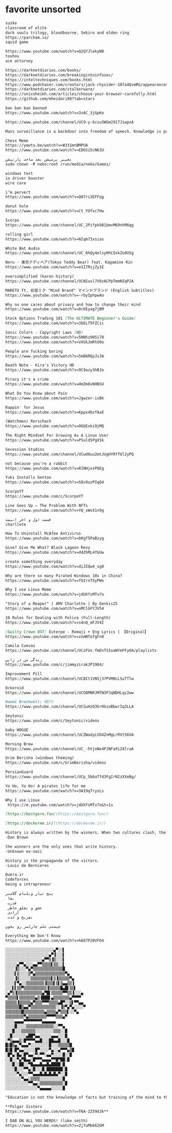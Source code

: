 # favorite unsorted

```markdown
suske
classroom of elite
dark souls trilogy, bloodbourne, Sekiro and elden ring
https://parcham.io/
squid game
```

```markdown
https://www.youtube.com/watch?v=Q2Q7JlekyN8
touhou
ace attorney
```

```markdown
https://darknetdiaries.com/books/
https://darknetdiaries.com/breakingintoinfosec/
https://inteltechniques.com/books.html
https://www.podchaser.com/creators/jack-rhysider-107a4QvmRG/appearances
https://darknetdiaries.com/stalkerware/
https://unixsheikh.com/articles/choose-your-browser-carefully.html
https://github.com/mheidari98?tab=stars
```

```markdown
ban ban ban banned
https://www.youtube.com/watch?v=3vAC_3jGpKo
```

```markdown
https://www.youtube.com/channel/UC9-y-6csu5WGm29I7JiwpnA

```

```markdown
Mass surveillance is a backdoor into freedom of speech. Knowledge is power. Power corrupts. And absolute power corrupts absolutely.
```

```markdown
Chess Meme
https://yewtu.be/watch?v=W331mnBMPUA
https://www.youtube.com/watch?v=EDbSi5cN63U
```

```markdown
تغییر پرمیشن بعد ساخت پارتیشن
sudo chown -R neko:root /run/media/neko/Games/
```

```markdown
windows test
io driver booster 
wire care
```

```markdown
i’m pervert
https://www.youtube.com/watch?v=Q07ri3EFFqg
```

```markdown
donut hole
https://www.youtube.com/watch?v=Ct_YOfxc7Hw
```

```markdown
Scorpo
https://www.youtube.com/channel/UC_2Pifpk981bmvM69nhM6qg
```

```markdown
rolling girl
https://www.youtube.com/watch?v=NIqm73xsias
```

```markdown
White Bat Audio
https://www.youtube.com/channel/UC_6hQy4elsyHhCOskZo0U5g
```

```markdown
Neru - 東京テディベア(Tokyo Teddy Bear) feat. Kagamine Rin
https://www.youtube.com/watch?v=eSI7RsjZy1E
```

```markdown
oversimplified (karen history)
https://www.youtube.com/channel/UCNIuvl7V8zACPpTmmNIqP2A
```

```markdown
MARETU ft. 初音ミク "Mind Brand" マインドブランド (English Subtitles)
https://www.youtube.com/watch?v=-rbyIphpwAo
```

```markdown
Why no one cares about privacy and how to change their mind
https://www.youtube.com/watch?v=0cKEyag7jBM
```

```markdown
Stock Options Trading 101 [The ULTIMATE Beginner's Guide]
https://www.youtube.com/watch?v=3bELT5FZCic
```

```markdown
Sonic Colors - Copyright Laws [HD]
https://www.youtube.com/watch?v=5NNhz905i78
https://www.youtube.com/watch?v=VXGkJmRtU0o
```

```markdown
People are fucking boring
https://www.youtube.com/watch?v=5mB6R6pJs3A
```

```markdown
Death Note - Kira's Victory HD
https://www.youtube.com/watch?v=9C9azy3hBJo
```

```markdown
Piracy it's a crime
https://www.youtube.com/watch?v=HmZm8vNHBSU
```

```markdown
What Do You Know about Pain
https://www.youtube.com/watch?v=Jgwzer-ivBk
```

```markdown
Rappin' for Jesus
https://www.youtube.com/watch?v=Kppx4bzfAaE
```

```markdown
(Watchmen) Rorschach
https://www.youtube.com/watch?v=OGbExki9jMQ
```

```markdown
The Right Mindset For Growing As A Linux User
https://www.youtube.com/watch?v=PSuldSPgXSk
```

```markdown
Secession Studios
https://www.youtube.com/channel/UCwd8uu2mtJUgHYRffUl2yPQ
```

```markdown
not because you're a rabbit
https://www.youtube.com/watch?v=RINHjxsPOEg
```

```markdown
Yuki Installs Gentoo
https://www.youtube.com/watch?v=S8s9uzPIqQ4
```

```markdown
ScorpoYT
https://www.youtube.com/c/ScorpoYT
```

```markdown
Line Goes Up – The Problem With NFTs
https://www.youtube.com/watch?v=YQ_xWvX1n9g
```

```markdown
قسمت اول و اخر انیمه 
charllote
```

```markdown
How To Uninstall McAfee Antivirus
https://www.youtube.com/watch?v=bKgf5PaBzyg
```

```markdown
Give? Give Me What? Black Lagoon Revy
https://www.youtube.com/watch?v=d4ZhML4YGUw
```

```markdown
create something everyday
https://www.youtube.com/watch?v=di3IQw4_sg0
```

```markdown
Why are there so many Pirated Windows 10s in China?
https://www.youtube.com/watch?v=fGIrnT5yPWo
```

```markdown
Why I use Linux Meme
https://www.youtube.com/watch?v=jdUXfsMTv7o
```

```markdown
"Story of a Reaper" | AMV Charlotte | By Genkis25
https://www.youtube.com/watch?v=oMClGFYJV54
```

```markdown
10 Rules for Dealing with Police (Full-Length)
https://www.youtube.com/watch?v=s4nQ_mFJV4I
```

```markdown
[Guilty Crown OST] Euterpe - Romaji + Eng Lyrics | 【Original】
https://www.youtube.com/watch?v=znmNTofgFn0
```

```markdown
Camila Cuevas
https://www.youtube.com/channel/UCzFUs-fmDxTSIoaWYeFFyOA/playlists
```

```markdown
زندگی من در ژاپن
https://www.youtube.com/c/jimmyzirakJP1984/
```

```markdown
Improvement Pill
https://www.youtube.com/channel/UCBIt1VN5j37PVM8LLSuTTlw
```

```markdown
Ockeroid
https://www.youtube.com/channel/UCO8MNRJMTN3PJqNDHLqz2ww
```

```markdown
Naomi Brockwell: NBTV
https://www.youtube.com/channel/UCSuHzQ3GrHSzoBbwrIq3LLA
```

```markdown
Seytonic
https://www.youtube.com/c/Seytonic/videos
```

```markdown
baby WOGUE
https://www.youtube.com/channel/UCZWadyLVO4ZnMgLrRVtS6VA
```

```markdown
Morning Brew
https://www.youtube.com/channel/UC_-hYjoNe4PJNFa9iZ4lraA
```

```markdown
Urim Berisha (windows theming)
https://www.youtube.com/c/UrimBerisha/videos
```

```markdown
PersianGuard
https://www.youtube.com/channel/UCp_5b6aTfd3FgIrN2zXXeBg/
```

```markdown
Yo Ho, Yo Ho! A pirates life for me
https://www.youtube.com/watch?v=3A19q7rysLs
```

```markdown
Why I use Linux
 https://m.youtube.com/watch?v=jdUXfsMTv7o&t=1s
```

```markdown
[https://bestgore.fun](https://bestgore.fun/)

```

```markdown
[https://dockerme.ir/](https://dockerme.ir/)
```

```markdown
History is always written by the winners. When two cultures clash, the loser is obliterated, and the winner writes the history books-books which glorify their own cause and disparage the conquered foe. As Napoleon once said, 'What is history, but a fable agreed upon?
-Dan Brown

the winners are the only ones that write history.
-Unknown ex-nazi

History is the propaganda of the victors.
-Louis de Bernieres
```

```markdown
Quera.ir
Codeforces
being a intrapreneur
```

```markdown
پنج نیاز ویلیام گلاستر
 بقا
 قدرت
 عشق و تعلق خاطر
 آزادی
 تفریح و لذت
```

```markdown
چیستی علم چارلمز رو بخون
```

```markdown
Everything We Don't Know
https://www.youtube.com/watch?v=h667P20VFO4
```

```markdown
░░░░░░░░░░░░░░░░░░░░░▄▀░░▌
░░░░░░░░░░░░░░░░░░░▄▀▐░░░▌
░░░░░░░░░░░░░░░░▄▀▀▒▐▒░░░▌
░░░░░▄▀▀▄░░░▄▄▀▀▒▒▒▒▌▒▒░░▌
░░░░▐▒░░░▀▄▀▒▒▒▒▒▒▒▒▒▒▒▒▒█
░░░░▌▒░░░░▒▀▄▒▒▒▒▒▒▒▒▒▒▒▒▒▀▄
░░░░▐▒░░░░░▒▒▒▒▒▒▒▒▒▌▒▐▒▒▒▒▒▀▄
░░░░▌▀▄░░▒▒▒▒▒▒▒▒▐▒▒▒▌▒▌▒▄▄▒▒▐
░░░▌▌▒▒▀▒▒▒▒▒▒▒▒▒▒▐▒▒▒▒▒█▄█▌▒▒▌
░▄▀▒▐▒▒▒▒▒▒▒▒▒▒▒▄▀█▌▒▒▒▒▒▀▀▒▒▐░░░▄
▀▒▒▒▒▌▒▒▒▒▒▒▒▄▒▐███▌▄▒▒▒▒▒▒▒▄▀▀▀▀
▒▒▒▒▒▐▒▒▒▒▒▄▀▒▒▒▀▀▀▒▒▒▒▄█▀░░▒▌▀▀▄▄
▒▒▒▒▒▒█▒▄▄▀▒▒▒▒▒▒▒▒▒▒▒░░▐▒▀▄▀▄░░░░▀
▒▒▒▒▒▒▒█▒▒▒▒▒▒▒▒▒▄▒▒▒▒▄▀▒▒▒▌░░▀▄
▒▒▒▒▒▒▒▒▀▄▒▒▒▒▒▒▒▒▀▀▀▀▒▒▒▄▀
░░░░▄▄▄▄▀▀▀▀▀▀▀▀▄▄▄▄▄▄
░░░░█░░░░▒▒▒▒▒▒▒▒▒▒▒▒░░▀▀▄
░░░█░░░▒▒▒▒▒▒░░░░░░░░▒▒▒░░█
░░█░░░░░░▄██▀▄▄░░░░░▄▄▄░░░█
░▀▒▄▄▄▒░█▀▀▀▀▄▄█░░░██▄▄█░░░█
█▒█▒▄░▀▄▄▄▀░░░░░░░░█░░░▒▒▒▒▒█
█▒█░█▀▄▄░░░░░█▀░░░░▀▄░░▄▀▀▀▄▒█
░█▀▄░█▄░█▀▄▄░▀░▀▀░▄▄▀░░░░█░░█
░░█░░▀▄▀█▄▄░█▀▀▀▄▄▄▄▀▀█▀██░█
░░░█░░██░░▀█▄▄▄█▄▄█▄████░█
░░░░█░░░▀▀▄░█░░░█░███████░█
░░░░░▀▄░░░▀▀▄▄▄█▄█▄█▄█▄▀░░█
░░░░░░░▀▄▄░▒▒▒▒░░░░░░░░░░█
░░░░░░░░░░▀▀▄▄░▒▒▒▒▒▒▒▒▒▒░█
░░░░░░░░░░░░░░▀▄▄▄▄▄░░░░░█
```

```markdown
"Education is not the knowledge of facts but training of the mind to think."-Albert Einstein
```

```markdown
**Polgar Sisters
https://www.youtube.com/watch?v=T6A-2Z59dJk**
```

```markdown
I DAB ON ALL YOU NERDS! (luke smith)
https://www.youtube.com/watch?v=Zj7uMb662GM
```